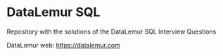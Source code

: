 # DataLemur SQL

Repository with the solutions of the DataLemur SQL Interview Questions

DataLemur web: https://datalemur.com
